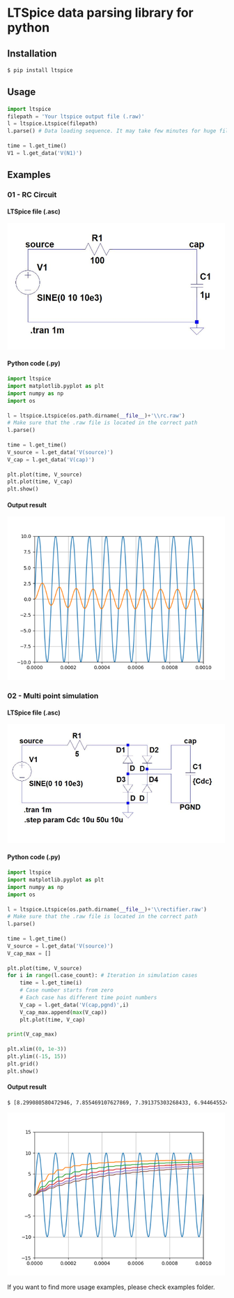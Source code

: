 # LTSpice data parsing library for python

## Installation

```sh
$ pip install ltspice
```

## Usage

```python
import ltspice
filepath = 'Your ltspice output file (.raw)'
l = ltspice.Ltspice(filepath)
l.parse() # Data loading sequence. It may take few minutes for huge file.

time = l.get_time()
V1 = l.get_data('V(N1)')
```

## Examples

### 01 - RC Circuit

#### LTSpice file (.asc)

<img src="https://github.com/DongHoonPark/ltspice_pytool/blob/master/examples/01_RC/rc.jpg?raw=true" width="500">

#### Python code (.py)

```python
import ltspice
import matplotlib.pyplot as plt
import numpy as np
import os

l = ltspice.Ltspice(os.path.dirname(__file__)+'\\rc.raw') 
# Make sure that the .raw file is located in the correct path
l.parse() 

time = l.get_time()
V_source = l.get_data('V(source)')
V_cap = l.get_data('V(cap)')

plt.plot(time, V_source)
plt.plot(time, V_cap)
plt.show()
```

#### Output result
<img src="https://github.com/DongHoonPark/ltspice_pytool/blob/master/examples/01_RC/rc.png?raw=true" width="500">

### 02 - Multi point simulation

#### LTSpice file (.asc)
<img src="https://github.com/DongHoonPark/ltspice_pytool/blob/master/examples/02_Rectifier/rectifier.jpg?raw=true" width="500">

#### Python code (.py)

```python
import ltspice
import matplotlib.pyplot as plt
import numpy as np
import os

l = ltspice.Ltspice(os.path.dirname(__file__)+'\\rectifier.raw') 
# Make sure that the .raw file is located in the correct path
l.parse() 

time = l.get_time()
V_source = l.get_data('V(source)')
V_cap_max = []

plt.plot(time, V_source)
for i in range(l.case_count): # Iteration in simulation cases 
    time = l.get_time(i)
    # Case number starts from zero
    # Each case has different time point numbers
    V_cap = l.get_data('V(cap,pgnd)',i)
    V_cap_max.append(max(V_cap))
    plt.plot(time, V_cap)

print(V_cap_max)

plt.xlim((0, 1e-3))
plt.ylim((-15, 15))
plt.grid()
plt.show()

```

#### Output result

```sh
$ [8.299080580472946, 7.855469107627869, 7.391375303268433, 6.944645524024963, 6.529755532741547]

```

<img src="https://github.com/DongHoonPark/ltspice_pytool/blob/master/examples/02_Rectifier/rectifier.png?raw=true" width="500">

If you want to find more usage examples, please check examples folder. 

####
